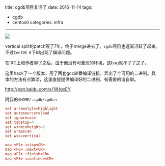 title: cgdb项目复活了
date: 2016-11-14
tags: 
- cgdb
- centos6
categories: infra
---

![](/images/cgdb.png)

vertical split的patch等了7年，终于merge进去了。`cgdb`项目也逐渐活跃了起来。不过`CentOS 6`下却出现了编译问题。

在IRC上和作者聊了之后，由于他没有可重现的环境，这bug就不了了之了。

这里hack了一个版本，用了两套gcc轮番编译链接，弄出了个可用的二进制。具体的方法有点繁琐，这里直接提供编译好的二进制，有需要的请自取。

http://pan.baidu.com/s/1jIHgxEY


附我的`$HOME/.cgdb/cgdbrc`
```rc
set arrowstyle=highlight
set autosourcereload
set ignorecase
set tabstop=4
set winminheight=2
set wrapscan
set wso=vertical

map <F5> :step<CR>
map <F6> :next<CR>
map <F7> :finish<CR>
map <F8> :continue<CR>
```
